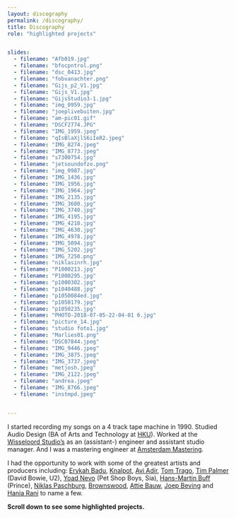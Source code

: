```yaml
---
layout: discography
permalink: /discography/
title: Discography
role: "highlighted projects"


slides:
  - filename: "Afb019.jpg"
  - filename: "bfocpntrol.png"
  - filename: "dsc_0413.jpg"
  - filename: "fobvanachter.png"
  - filename: "Gijs_p2_V1.jpg"
  - filename: "Gijs_V1.jpg"
  - filename: "GijsStudio3-1.jpg"
  - filename: "img_0959.jpg"
  - filename: "joeplivebuiten.jpg"
  - filename: "am-pic01.gif"
  - filename: "DSCF2774.JPG"
  - filename: "IMG_1959.jpeg"
  - filename: "qIsBlaXjlS6iIeR2.jpeg"
  - filename: "IMG_8274.jpeg"
  - filename: "IMG_8773.jpeg"
  - filename: "s7300754.jpg"
  - filename: "jetsoundofzo.png"
  - filename: "img_0987.jpg"
  - filename: "IMG_1436.jpg"
  - filename: "IMG_1956.jpg"
  - filename: "IMG_1964.jpg"
  - filename: "IMG_2135.jpg"
  - filename: "IMG_3600.jpg"
  - filename: "IMG_3740.jpg"
  - filename: "IMG_4195.jpg"
  - filename: "IMG_4218.jpg"
  - filename: "IMG_4630.jpg"
  - filename: "IMG_4978.jpg"
  - filename: "IMG_5094.jpg"
  - filename: "IMG_5202.jpg"
  - filename: "IMG_7250.png"
  - filename: "niklasinrh.jpg"
  - filename: "P1000213.jpg"
  - filename: "P1000295.jpg"
  - filename: "p1000302.jpg"
  - filename: "p1040488.jpg"
  - filename: "p1050084ed.jpg"
  - filename: "p1050179.jpg"
  - filename: "p1050235.jpg"
  - filename: "PHOTO-2018-07-05-22-04-01 6.jpg"
  - filename: "picture_14.jpg"
  - filename: "studio foto1.jpg"
  - filename: "Marlies01.png"
  - filename: "DSC07844.jpeg"
  - filename: "IMG_9446.jpeg"
  - filename: "IMG_3875.jpeg"
  - filename: "IMG_3737.jpeg"
  - filename: "metjosh.jpeg"
  - filename: "IMG_2122.jpeg"
  - filename: "andrea.jpeg"
  - filename: "IMG_8766.jpeg"
  - filename: "instmpd.jpeg"


---
```


I started recording my songs on a 4 track tape machine in 1990. Studied Audio Design (BA of Arts and Technology  at [HKU][webhku]). Worked at the [Wisseloord Studio’s][webwissel] as an (assistant-) engineer and assistant studio manager. And I was a mastering engineer at [Amsterdam Mastering][webamsmas].

I had the opportunity to work with some of the greatest artists and producers including: [Erykah Badu][weberikahb], [Knalpot][webknalpot], [Avi Adir][webavi], [Tom Trago][webtomt], [Tim Palmer][webtimp] (David Bowie, U2), [Yoad Nevo][webyoadn] (Pet Shop Boys, Sia), [Hans-Martin Buff][webhansmb] (Prince), [Niklas Paschburg][webniklasp], [Brownswood](https://brownswoodrecordings.com), [Attie Bauw](http://bauwhaus.com), [Joep Beving][webjoepb] and [Hania Rani][webhania] to name a few.

<strong>Scroll down to see some highlighted projects.</strong>

<br />
<br />
<br />


[webwissel]: https://www.wisseloord.nl
[webhku]: https://www.hku.nl
[webamsmas]: http://www.amsterdammastering.com

[weberikahb]: https://erykah-badu.com
[webknalpot]: ../discography/knalpot-serious-outtakes
[webavi]: ../discography/avi-adir-woods-awakening
[webtomt]: ../discography/tom-trago-voyage-direct
[webtimp]: http://timpalmer.com
[webyoadn]: http://yoadnevo.com
[webhansmb]: https://www.discogs.com/artist/351436-Hans-Martin-Buff
[webniklasp]: ../discography/niklas-paschburg-oceanic
[webjoepb]: ../discography/joep-beving-henosis
[webhania]: ../discography/hania-rani-esja
